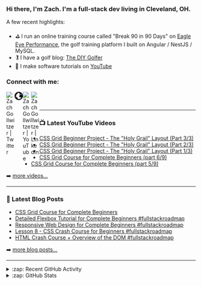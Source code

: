 ### Hi there, I'm Zach. I'm a full-stack dev living in Cleveland, OH.

A few recent highlights:

- ⛳ I run an online training course called "Break 90 in 90 Days" on [Eagle Eye Performance][golfapp], the golf training platform I built on Angular / NestJS / MySQL.
- 🏌 I have a golf blog: [The DIY Golfer][golfblog]
- 🎥 I make software tutorials on [YouTube][youtube]

### Connect with me:

[<img align="left" alt="Zach Gollwitzer | Twitter" width="22px" src="https://cdn.jsdelivr.net/npm/simple-icons@v3/icons/twitter.svg" />][twitter]
[<img align="left" alt="Zach Gollwitzer Website" width="22px" src="https://raw.githubusercontent.com/iconic/open-iconic/master/svg/globe.svg" />][website]
[<img align="left" alt="Zach Gollwitzer | YouTube" width="22px" src="https://cdn.jsdelivr.net/npm/simple-icons@v3/icons/youtube.svg" />][youtube]
[<img align="left" alt="Zach Gollwitzer | LinkedIn" width="22px" src="https://cdn.jsdelivr.net/npm/simple-icons@v3/icons/linkedin.svg" />][linkedin]

<br />
<br />

---

### 📺 Latest YouTube Videos

<!-- YOUTUBE:START -->
- [CSS Grid Beginner Project - The "Holy Grail" Layout (Part 3/3)](https://www.youtube.com/watch?v=TWQN2Bb-cLU)
- [CSS Grid Beginner Project - The "Holy Grail" Layout (Part 2/3)](https://www.youtube.com/watch?v=Q0vTWRTBhiM)
- [CSS Grid Beginner Project - The "Holy Grail" Layout (Part 1/3)](https://www.youtube.com/watch?v=46Dh-VtBja4)
- [CSS Grid Course for Complete Beginners (part 6/9)](https://www.youtube.com/watch?v=urcwTjYcQpQ)
- [CSS Grid Course for Complete Beginners (part 5/9)](https://www.youtube.com/watch?v=omNoki85iU8)
<!-- YOUTUBE:END -->

➡️ [more videos...](https://www.youtube.com/c/ZachGollwitzer)

---

### 📕 Latest Blog Posts

<!-- BLOG-POST-LIST:START -->
- [CSS Grid Course for Complete Beginners](https://dev.to/zachgoll/css-grid-course-for-complete-beginners-4256)
- [Detailed Flexbox Tutorial for Complete Beginners #fullstackroadmap](https://dev.to/zachgoll/detailed-flexbox-tutorial-for-complete-beginners-fullstackroadmap-4g78)
- [Responsive Web Design for Complete Beginners #fullstackroadmap](https://dev.to/zachgoll/responsive-web-design-for-complete-beginners-434c)
- [Lesson 8 - CSS Crash Course for Beginners #fullstackroadmap](https://dev.to/zachgoll/lesson-8-css-crash-course-for-beginners-fullstackroadmap-59b1)
- [HTML Crash Course + Overview of the DOM #fullstackroadmap](https://dev.to/zachgoll/html-crash-course-overview-of-the-dom-fullstackroadmap-eb5)
<!-- BLOG-POST-LIST:END -->

➡️ [more blog posts...](https://medium.com/@zach.gollwitzer)

---

<details>
  <summary>:zap: Recent GitHub Activity</summary>
  
<!--START_SECTION:activity-->
1. 🎉 Merged PR [#3](https://github.com/zachgoll/nx-nrwl-github-actions/pull/3) in [zachgoll/nx-nrwl-github-actions](https://github.com/zachgoll/nx-nrwl-github-actions)
<!--END_SECTION:activity-->

</details>

<details>
  <summary>:zap: GitHub Stats</summary>

  <img align="left" alt="Zach's GitHub Stats" src="https://github-readme-stats.vercel.app/api?username=zachgoll&show_icons=true&hide_border=true" />

</details>

[website]: https://www.zachgollwitzer.com
[twitter]: https://twitter.com/zg_dev
[youtube]: https://youtube.com/zachgollwitzer
[linkedin]: https://www.linkedin.com/in/zachgollwitzer/
[medium]: https://medium.com/@zach.gollwitzer
[passportjsplaylist]: https://www.youtube.com/playlist?list=PLYQSCk-qyTW2ewJ05f_GKHtTIzjynDgjK
[bashplaylist]: https://www.youtube.com/playlist?list=PLYQSCk-qyTW0d88jNocdi_YIFMA5Fnpug
[gitplaylist]: https://www.youtube.com/playlist?list=PLYQSCk-qyTW3lX_dyw0R2eVzNGB3Tlv9S
[wordpressplaylist]: https://www.youtube.com/playlist?list=PLYQSCk-qyTW0OeGf9LkQkev4ItNRdCVoN
[golfapp]: https://training.thediygolfer.com
[golfblog]: https://www.thediygolfer.com
[metrixmule]: https://twitter.com/metrixmule
